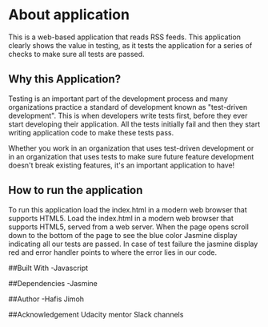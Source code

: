 # About application

This is a web-based application that reads RSS feeds. This application clearly shows the value in testing, as it tests the application for a series of checks to make sure all tests are passed.


## Why this Application?

Testing is an important part of the development process and many organizations practice a standard of development known as "test-driven development". This is when developers write tests first, before they ever start developing their application. All the tests initially fail and then they start writing application code to make these tests pass.

Whether you work in an organization that uses test-driven development or in an organization that uses tests to make sure future feature development doesn't break existing features, it's an important application to have!


## How to run the application


To run this application load the index.html in a modern web browser that supports HTML5. Load the index.html in a modern web browser that supports HTML5, served from a web server. When the page opens scroll down to the bottom of the page to see the blue color Jasmine display indicating all our tests are passed. In case of test failure the jasmine display red and error handler points to where the error lies in our code.



##Built With
-Javascript

##Dependencies
-Jasmine

##Author
-Hafis Jimoh

##Acknowledgement
Udacity mentor
Slack channels

